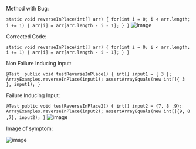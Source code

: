 Method with Bug:

`static void reverseInPlace(int[] arr) {
    for(int i = 0; i < arr.length; i += 1) {
      arr[i] = arr[arr.length - i - 1];
    }
  }`
![image](https://github.com/kevinkchen1/cse15l-lab-reports/assets/108315438/42da3e76-02eb-45b3-ae22-c416cf571af4)

Corrected Code:

`static void reverseInPlace(int[] arr) {
    for(int i = 0; i < arr.length; i += 1) {
      arr[i] = arr[arr.length - i - 1];
    }
  }`
  
Non Failure Inducing Input:

`@Test 
	public void testReverseInPlace() {
    int[] input1 = { 3 };
    ArrayExamples.reverseInPlace(input1);
    assertArrayEquals(new int[]{ 3 }, input1);
	}`
 
Failure Inducing Input: 

`@Test
  public void testReverseInPlace2() {
    int[] input2 = {7, 8 ,9};
    ArrayExamples.reverseInPlace(input2);
    assertArrayEquals(new int[]{9, 8 ,7}, input2);
  }`
![image](https://github.com/kevinkchen1/cse15l-lab-reports/assets/108315438/51e1a7f3-71b5-4731-8b40-7975cea8072b)

Image of symptom:

![image](https://github.com/kevinkchen1/cse15l-lab-reports/assets/108315438/b797141d-0f5c-4a4d-b49c-db20da0057dc)
